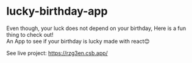 # lucky-birthday-app
  
Even though, your luck does not depend on your birthday, Here is a fun thing to check out!  
An App to see if your birthday is lucky made with react😊

See live project: https://rzg3en.csb.app/
